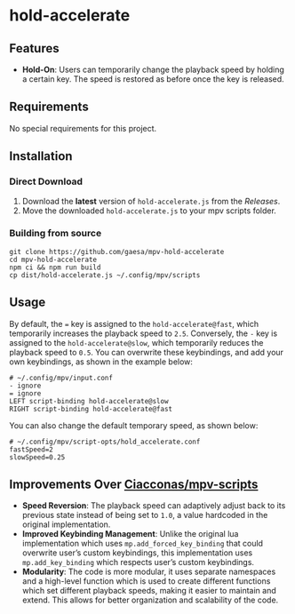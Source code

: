 # hold-accelerate

## Features

- **Hold-On**: Users can temporarily change the playback speed by holding a certain key. The speed is restored as before once the key is released.

## Requirements

No special requirements for this project.

## Installation

### Direct Download

1. Download the **latest** version of `hold-accelerate.js` from the _Releases_.
2. Move the downloaded `hold-accelerate.js` to your mpv scripts folder.

### Building from source

```shell
git clone https://github.com/gaesa/mpv-hold-accelerate
cd mpv-hold-accelerate
npm ci && npm run build
cp dist/hold-accelerate.js ~/.config/mpv/scripts
```

## Usage

By default, the `=` key is assigned to the `hold-accelerate@fast`, which temporarily increases the playback speed to `2.5`. Conversely, the `-` key is assigned to the `hold-accelerate@slow`, which temporarily reduces the playback speed to `0.5`. You can overwrite these keybindings, and add your own keybindings, as shown in the example below:

```
# ~/.config/mpv/input.conf
- ignore
= ignore
LEFT script-binding hold-accelerate@slow
RIGHT script-binding hold-accelerate@fast
```

You can also change the default temporary speed, as shown below:

```
# ~/.config/mpv/script-opts/hold_accelerate.conf
fastSpeed=2
slowSpeed=0.25
```

## Improvements Over [Ciacconas/mpv-scripts](https://github.com/Ciacconas/mpv-scripts/blob/master/hold_accelerate.lua)

- **Speed Reversion**: The playback speed can adaptively adjust back to its previous state instead of being set to `1.0`, a value hardcoded in the original implementation.
- **Improved Keybinding Management**: Unlike the original lua implementation which uses `mp.add_forced_key_binding` that could overwrite user’s custom keybindings, this implementation uses `mp.add_key_binding` which respects user’s custom keybindings.
- **Modularity**: The code is more modular, it uses separate namespaces and a high-level function which is used to create different functions which set different playback speeds, making it easier to maintain and extend. This allows for better organization and scalability of the code.
